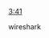 [3:41 ](https://www.youtube.com/watch?v=gkqpqaXMtjU&ab_channel=%D0%94%D0%BC%D0%B8%D1%82%D1%80%D0%B8%D0%B9%D0%91%D0%B0%D1%87%D0%B8%D0%BB%D0%BE)

wireshark